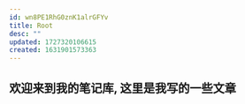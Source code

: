 ```yaml
---
id: wn8PE1RhG0znK1alrGFYv
title: Root
desc: ""
updated: 1727320106615
created: 1631901573363
---
```


## 欢迎来到我的笔记库, 这里是我写的一些文章
